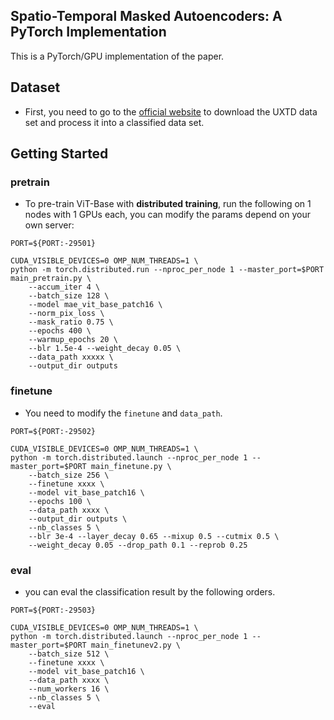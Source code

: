 ## Spatio-Temporal Masked Autoencoders: A PyTorch Implementation

This is a PyTorch/GPU implementation of the paper.

## Dataset

+ First, you need to go to the [official website](https://ultrasuite.github.io/data/uxtd/) to download the UXTD data set and process it into a classified data set.

## Getting Started

### pretrain

+ To pre-train ViT-Base with **distributed training**, run the following on 1 nodes with 1 GPUs each, you can modify the params depend on your own server:

```
PORT=${PORT:-29501}

CUDA_VISIBLE_DEVICES=0 OMP_NUM_THREADS=1 \
python -m torch.distributed.run --nproc_per_node 1 --master_port=$PORT main_pretrain.py \
    --accum_iter 4 \
    --batch_size 128 \
    --model mae_vit_base_patch16 \
    --norm_pix_loss \
    --mask_ratio 0.75 \
    --epochs 400 \
    --warmup_epochs 20 \
    --blr 1.5e-4 --weight_decay 0.05 \
    --data_path xxxxx \
    --output_dir outputs
```

### finetune

- You need to modify the `finetune` and `data_path`.

```
PORT=${PORT:-29502}

CUDA_VISIBLE_DEVICES=0 OMP_NUM_THREADS=1 \
python -m torch.distributed.launch --nproc_per_node 1 --master_port=$PORT main_finetune.py \
    --batch_size 256 \
    --finetune xxxx \
    --model vit_base_patch16 \
    --epochs 100 \
    --data_path xxxx \
    --output_dir outputs \
    --nb_classes 5 \
    --blr 3e-4 --layer_decay 0.65 --mixup 0.5 --cutmix 0.5 \
    --weight_decay 0.05 --drop_path 0.1 --reprob 0.25
```


### eval

+ you can eval the classification result by the following orders.

```
PORT=${PORT:-29503}

CUDA_VISIBLE_DEVICES=0 OMP_NUM_THREADS=1 \
python -m torch.distributed.launch --nproc_per_node 1 --master_port=$PORT main_finetunev2.py \
    --batch_size 512 \
    --finetune xxxx \
    --model vit_base_patch16 \
    --data_path xxxx \
    --num_workers 16 \
    --nb_classes 5 \
    --eval
```
